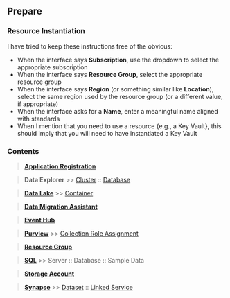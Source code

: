 ## Prepare

### Resource Instantiation

I have tried to keep these instructions free of the obvious:

* When the interface says **Subscription**, use the dropdown to select the appropriate subscription
* When the interface says **Resource Group**, select the appropriate resource group
* When the interface says **Region** (or something similar like **Location**), select the same region used by the resource group (or a different value, if appropriate)
* When the interface asks for a **Name**, enter a meaningful name aligned with standards
* When I mention that you need to use a resource {e.g., a Key Vault}, this should imply that you will need to have instantiated a Key Vault

### Contents

> [**Application Registration**](Prepare_ApplicationRegistration.md)

> **Data Explorer** >> [Cluster](Prepare_DataExplorer_Cluster.md) :: [Database](Prepare_DataExplorer_Database.md)

> [**Data Lake**](Prepare_DataLake.md) >> [Container](Prepare_DataLake_Container.md)

> [**Data Migration Assistant**](https://www.microsoft.com/en-us/download/details.aspx?id=53595)

> [**Event Hub**](Prepare_EventHub.md)

> [**Purview**](Prepare_Purview.md) >> [Collection Role Assignment](Prepare_Purview_CollectionRoleAssignment.md)

> [**Resource Group**](Prepare_ResourceGroup.md)

> [**SQL**](Prepare_SQL.md) >> Server :: Database :: Sample Data

> [**Storage Account**](Prepare_StorageAccount.md)

> [**Synapse**](Prepare_Synapse.md) >> [Dataset](Prepare_Synapse_Dataset.md) :: [Linked Service](Prepare_Synapse_LinkedService.md)

